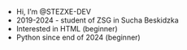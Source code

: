 - Hi, I’m @STEZXE-DEV
- 2019-2024 - student of ZSG in Sucha Beskidzka
- Interested in HTML (beginner)
- Python since end of 2024 (beginner)
<!---
STEZXE-DEV/STEZXE-DEV is a ✨ special ✨ repository because its `README.md` (this file) appears on your GitHub profile.
You can click the Preview link to take a look at your changes.
--->
